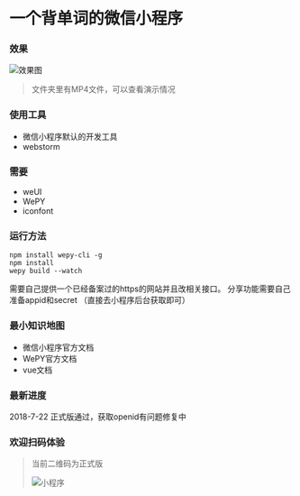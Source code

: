 一个背单词的微信小程序 
===================


### 效果

![效果图](https://github.com/feiaaa/wx-Kotae-geimu/blob/master/readmeImg/pic.png)
>文件夹里有MP4文件，可以查看演示情况

### 使用工具
- 微信小程序默认的开发工具
- webstorm


### 需要
- weUI
- WePY
- iconfont

### 运行方法
```
npm install wepy-cli -g
npm install 
wepy build --watch
```
需要自己提供一个已经备案过的https的网站并且改相关接口。
分享功能需要自己准备appid和secret （直接去小程序后台获取即可）


### 最小知识地图
- 微信小程序官方文档
- WePY官方文档
- vue文档

### 最新进度
2018-7-22 正式版通过，获取openid有问题修复中

### 欢迎扫码体验
>当前二维码为正式版
>
>![小程序](https://github.com/feiaaa/wx-Kotae-geimu/blob/master/readmeImg/ecode.jpg)

